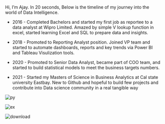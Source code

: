 Hi, I’m Ajay. In 20 seconds, Below is the timeline of my journey into the world of Data Intelligence.

- 2016 - Completed Bachelors and started my first job as reportee to a data analyst at Wipro Limited. Amazed by simple V lookup function in excel, started learning Excel and SQL to prepare data and insights.
- 2018 - Promoted to Reporting Analyst position. Joined VP team and started to automate dashboards, reports and key trends via Power BI and Tableau Visulization tools.
- 2020 - Promoted to Senior Data Analyst, became part of COO team, and started to build statistical models to meet the business targets numbers.

- 2021 - Started my Masters of Science in Business Analytics at Cal state university Eastbay. New to Github and hopeful to build few projects and contribute into Data science community in a real tangible way


![py](https://user-images.githubusercontent.com/64645859/147301636-bdf7cba1-2055-48bf-8966-25f922ca8c73.jpeg)

![ex](https://user-images.githubusercontent.com/64645859/147301754-cc2872f1-64e6-428c-8dfe-148c74d5569c.png)

![download](https://user-images.githubusercontent.com/64645859/147302047-7c4336d5-97a5-4bf7-9f27-aa02821b76d5.jpeg)

